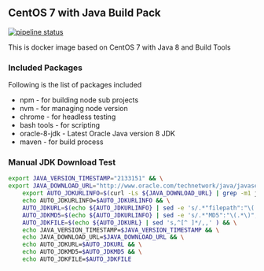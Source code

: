 ## CentOS 7 with Java Build Pack

[![pipeline status](https://gitlab.com/aem.design/centos-java-buildpack/badges/master/pipeline.svg)](https://gitlab.com/aem.design/centos-java-buildpack/commits/master)

This is docker image based on CentOS 7 with Java 8 and Build Tools

### Included Packages

Following is the list of packages included

* npm                   - for building node sub projects
* nvm                   - for managing node version
* chrome                - for headless testing
* bash tools            - for scripting
* oracle-8-jdk          - Latest Oracle Java version 8 JDK
* maven                 - for build process

### Manual JDK Download Test

```bash
export JAVA_VERSION_TIMESTAMP="2133151" && \
export JAVA_DOWNLOAD_URL="http://www.oracle.com/technetwork/java/javase/downloads/jdk8-downloads-2133151.html" && \
    export AUTO_JDKURLINFO=$(curl -Ls ${JAVA_DOWNLOAD_URL} | grep -m1 jdk\-8u.*\-linux\-x64\.rpm ) && \
    echo AUTO_JDKURLINFO=$AUTO_JDKURLINFO && \
    AUTO_JDKURL=$(echo ${AUTO_JDKURLINFO} | sed -e 's/.*"filepath":"\(.*\)","MD5":.*/\1/g') && \
    AUTO_JDKMD5=$(echo ${AUTO_JDKURLINFO} | sed -e 's/.*"MD5":"\(.*\)","SHA256":.*/\1/g' )  && \
    AUTO_JDKFILE=$(echo ${AUTO_JDKURL} | sed 's,^[^ ]*/,,' ) && \
    echo JAVA_VERSION_TIMESTAMP=$JAVA_VERSION_TIMESTAMP && \
    echo JAVA_DOWNLOAD_URL=$JAVA_DOWNLOAD_URL && \
    echo AUTO_JDKURL=$AUTO_JDKURL && \
    echo AUTO_JDKMD5=$AUTO_JDKMD5 && \
    echo AUTO_JDKFILE=$AUTO_JDKFILE
```